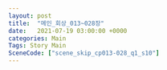 ```yaml
---
layout: post
title:  "메인_회상_013~028장"
date:   2021-07-19 03:00:00 +0000
categories: Main
Tags: Story Main
SceneCode: ["scene_skip_cp013-028_q1_s10"]
---
```

